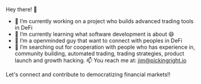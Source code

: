 Hey there! 👋

- 🔭 I’m currently working on a project who builds advanced trading tools in DeFi
- 🌱 I’m currently learning what software development is about 😄
- 👯 I’m a openminded guy that want to connect with peoples in DeFi
- 🤔 I’m searching out for cooperation with people who has experience in, community building, automated trading, trading strategies, product launch and growth hacking.
  📫 You reach me at: jim@pickingright.io



Let's connect and contribute to democratizing financial markets!!

